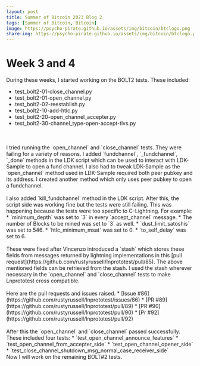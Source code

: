 ```yaml
---
layout: post
title: Summer of Bitcoin 2023 Blog 2
tags: [Summer of Bitcoin, Bitcoin]
image: https://psycho-pirate.github.io/assets/img/bitcoin/btclogo.png
share-img: https://psycho-pirate.github.io/assets/img/bitcoin/btclogo.png
---
```


# Week 3 and 4

During these weeks, I started working on the BOLT2 tests. These included:
* test_bolt2-01-close_channel.py
* test_bolt2-01-open_channel.py
* test_bolt2-02-reestablish.py
* test_bolt2-10-add-htlc.py
* test_bolt2-20-open_channel_accepter.py
* test_bolt2-30-channel_type-open-accept-tlvs.py
<br>
<br>
I tried running the `open_channel` and `close_channel` tests. They were failing for a variety of reasons. I added `fundchannel`, `_fundchannel`, `_done` methods in the LDK script which can be used to interact with LDK-Sample to open a fund channel. I also had to tweak LDK-Sample as the `open_channel` method used in LDK-Sample required both peer pubkey and its address. I created another method which only uses peer pubkey to open a fundchannel.
<br>
<br>
I also added `kill_fundchannel` method in the LDK script. After this, the script side was working fine but the tests were still failing. This was happening because the tests were too specific to C-Lightning. 
For example:
* `minimum_depth` was set to `3` in every `accept_channel` message.
* The number of Blocks to be mined was set to `3` as well. 
* `dust_limit_satoshis` was set to 546.
* `htlc_minimum_msat` was set to 0.
* `to_self_delay` was set to 6.
<br>
<br>
These were fixed after Vincenzo introduced a `stash` which stores these fields from messages returned by lightning implementations in this [pull request](https://github.com/rustyrussell/lnprototest/pull/85). The above mentioned fields can be retrieved from the stash. I used the stash wherever necessary in the `open_channel` and `close_channel` tests to make Lnprototest cross compatible. 
<br>
<br>
Here are the pull requests and issues raised.
* [Issue #86](https://github.com/rustyrussell/lnprototest/issues/86)
* [PR #89](https://github.com/rustyrussell/lnprototest/pull/89)
* [PR #90](https://github.com/rustyrussell/lnprototest/pull/90)
* [Pr #92](https://github.com/rustyrussell/lnprototest/pull/92)
<br>
<br>
After this the `open_channel` and `close_channel` passed successfully. These included four tests:
* `test_open_channel_announce_features`
* `test_open_channel_from_accepter_side`
* `test_open_channel_opener_side`
* `test_close_channel_shutdown_msg_normal_case_receiver_side`

<br>
Now I will work on the remaining BOLT#2 tests.
